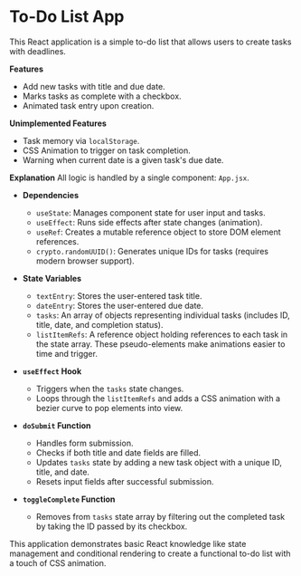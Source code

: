 # To-Do List App

This React application is a simple to-do list that allows users to create tasks with deadlines.

**Features**

* Add new tasks with title and due date.
* Marks tasks as complete with a checkbox.
* Animated task entry upon creation.

**Unimplemented Features**

* Task memory via `localStorage`.
* CSS Animation to trigger on task completion.
* Warning when current date is a given task's due date.

**Explanation**
All logic is handled by a single component: `App.jsx`.

* **Dependencies**
    * `useState`: Manages component state for user input and tasks.
    * `useEffect`: Runs side effects after state changes (animation).
    * `useRef`: Creates a mutable reference object to store DOM element references.
    * `crypto.randomUUID()`: Generates unique IDs for tasks (requires modern browser support).

* **State Variables**
    * `textEntry`: Stores the user-entered task title.
    * `dateEntry`: Stores the user-entered due date.
    * `tasks`: An array of objects representing individual tasks (includes ID, title, date, and completion status).
    * `listItemRefs`: A reference object holding references to each task in the state array. These pseudo-elements make animations easier to time and trigger.

* **`useEffect` Hook**
    * Triggers when the `tasks` state changes.
    * Loops through the `listItemRefs` and adds a CSS animation with a bezier curve to pop elements into view.

* **`doSubmit` Function**
    * Handles form submission.
    * Checks if both title and date fields are filled.
    * Updates `tasks` state by adding a new task object with a unique ID, title, and date.
    * Resets input fields after successful submission.

* **`toggleComplete` Function**
    * Removes from `tasks` state array by filtering out the completed task by taking the ID passed by its checkbox.

This application demonstrates basic React knowledge like state management and conditional rendering to create a functional to-do list with a touch of CSS animation.

